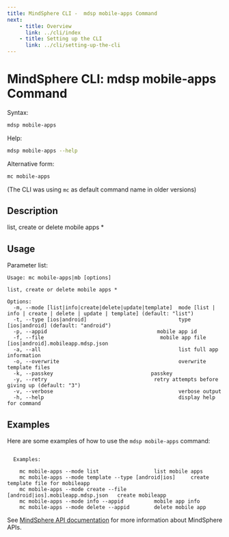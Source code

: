 ```yaml
---
title: MindSphere CLI -  mdsp mobile-apps Command
next:
    - title: Overview
      link: ../cli/index
    - title: Setting up the CLI
      link: ../cli/setting-up-the-cli
---
```


# MindSphere CLI: mdsp mobile-apps Command

Syntax:

```bash
mdsp mobile-apps
```

Help:

```bash
mdsp mobile-apps --help
```

Alternative form:

```bash
mc mobile-apps
```

(The CLI was using `mc` as default command name in older versions)

## Description

list, create or delete mobile apps *

## Usage

Parameter list:

```text
Usage: mc mobile-apps|mb [options]

list, create or delete mobile apps *

Options:
  -m, --mode [list|info|create|delete|update|template]  mode [list | info | create | delete | update | template] (default: "list")
  -t, --type [ios|android]                              type [ios|android] (default: "android")
  -p, --appid                                    mobile app id
  -f, --file                                      mobile app file [ios|android].mobileapp.mdsp.json
  -a, --all                                             list full app information
  -o, --overwrite                                       overwrite template files
  -k, --passkey                                passkey
  -y, --retry                                   retry attempts before giving up (default: "3")
  -v, --verbose                                         verbose output
  -h, --help                                            display help for command

```

## Examples

Here are some examples of how to use the `mdsp mobile-apps` command:

```text

  Examples:

    mc mobile-apps --mode list 					list mobile apps
    mc mobile-apps --mode template --type [android|ios] 	create template file for mobileapp
    mc mobile-apps --mode create --file [android|ios].mobileapp.mdsp.json	create mobileapp
    mc mobile-apps --mode info --appid 			mobile app info
    mc mobile-apps --mode delete --appid 		delete mobile app

```

See [MindSphere API documentation](https://documentation.mindsphere.io/MindSphere/apis/index.html) for more information about MindSphere APIs.